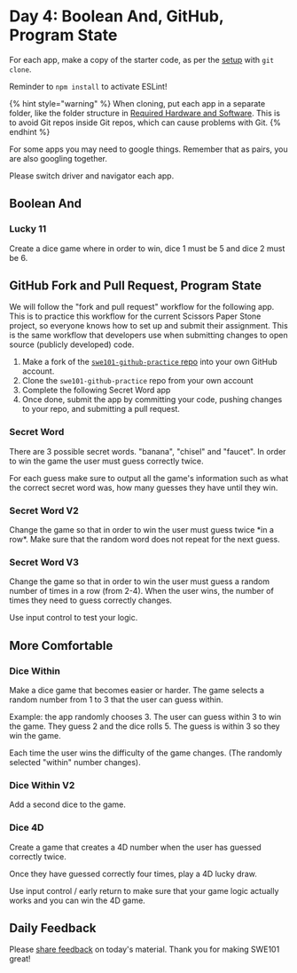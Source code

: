 # Day 4: Boolean And, GitHub, Program State

For each app, make a copy of the starter code, as per the [setup](https://swe101.rocketacademy.co/4-getting-started-with-code/4-2-our-first-program#setup) with `git clone`.

Reminder to `npm install` to activate ESLint!

{% hint style="warning" %}
When cloning, put each app in a separate folder, like the folder structure in [Required Hardware and Software](../course-logistics/required-hardware-and-software.md#folder-structure-for-swe101). This is to avoid Git repos inside Git repos, which can cause problems with Git.
{% endhint %}

For some apps you may need to google things. Remember that as pairs, you are also googling together.

Please switch driver and navigator each app.

## Boolean And

### Lucky 11

Create a dice game where in order to win, dice 1 must be 5 and dice 2 must be 6.

## GitHub Fork and Pull Request, Program State

We will follow the "fork and pull request" workflow for the following app. This is to practice this workflow for the current Scissors Paper Stone project, so everyone knows how to set up and submit their assignment. This is the same workflow that developers use when submitting changes to open source \(publicly developed\) code.

1. Make a fork of the [`swe101-github-practice` repo](https://github.com/rocketacademy/swe101-github-practice) into your own GitHub account.
2. Clone the `swe101-github-practice` repo from your own account
3. Complete the following Secret Word app
4. Once done, submit the app by committing your code, pushing changes to your repo, and submitting a pull request.

### Secret Word

There are 3 possible secret words. "banana", "chisel" and "faucet". In order to win the game the user must guess correctly twice.

For each guess make sure to output all the game's information such as what the correct secret word was, how many guesses they have until they win.

### Secret Word V2

Change the game so that in order to win the user must guess twice \*in a row\*. Make sure that the random word does not repeat for the next guess.

### Secret Word V3

Change the game so that in order to win the user must guess a random number of times in a row \(from 2-4\). When the user wins, the number of times they need to guess correctly changes.

Use input control to test your logic.

## More Comfortable

### Dice Within

Make a dice game that becomes easier or harder. The game selects a random number from 1 to 3 that the user can guess within.

Example: the app randomly chooses 3. The user can guess within 3 to win the game. They guess 2 and the dice rolls 5. The guess is within 3 so they win the game.

Each time the user wins the difficulty of the game changes. \(The randomly selected "within" number changes\).

### Dice Within V2

Add a second dice to the game.

### Dice 4D

Create a game that creates a 4D number when the user has guessed correctly twice.

Once they have guessed correctly four times, play a 4D lucky draw.

Use input control / early return to make sure that your game logic actually works and you can win the 4D game.

## Daily Feedback

Please [share feedback](https://forms.gle/8P4TURiYNPDmyAmH9) on today's material. Thank you for making SWE101 great!

